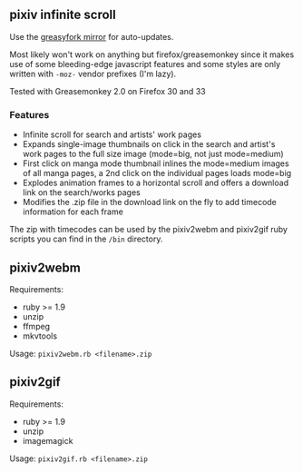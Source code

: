 

## pixiv infinite scroll

Use the [greasyfork mirror](https://greasyfork.org/scripts/3091-pixiv-infinite-scroll-download-links) for auto-updates.

Most likely won't work on anything but firefox/greasemonkey since it makes use of some bleeding-edge javascript features and some styles are only written with `-moz-` vendor prefixes (I'm lazy).

Tested with Greasemonkey 2.0 on Firefox 30 and 33

### Features

* Infinite scroll for search and artists' work pages
* Expands single-image thumbnails on click in the search and artist's work pages to the full size image (mode=big, not just mode=medium)
* First click on manga mode thumbnail inlines the mode=medium images of all manga pages, a 2nd click on the individual pages loads mode=big
* Explodes animation frames to a horizontal scroll and offers a download link on the search/works pages
* Modifies the .zip file in the download link on the fly to add timecode information for each frame


The zip with timecodes can be used by the pixiv2webm and pixiv2gif ruby scripts you can find in the `/bin` directory.

## pixiv2webm

Requirements:

* ruby >= 1.9
* unzip
* ffmpeg
* mkvtools

Usage: `pixiv2webm.rb <filename>.zip`

## pixiv2gif

Requirements:

* ruby >= 1.9
* unzip
* imagemagick  


Usage: `pixiv2gif.rb <filename>.zip`